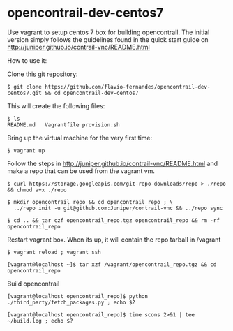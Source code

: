 opencontrail-dev-centos7
========================

Use vagrant to setup centos 7 box for building opencontrail.
The initial version simply follows the guidelines found in the quick start guide on
http://juniper.github.io/contrail-vnc/README.html

How to use it:

Clone this git repository:

    $ git clone https://github.com/flavio-fernandes/opencontrail-dev-centos7.git && cd opencontrail-dev-centos7

This will create the following files:

    $ ls
    README.md	Vagrantfile	provision.sh

Bring up the virtual machine for the very first time:

    $ vagrant up

Follow the steps in http://juniper.github.io/contrail-vnc/README.html and
make a repo that can be used from the vagrant vm.

    $ curl https://storage.googleapis.com/git-repo-downloads/repo > ./repo && chmod a+x ./repo

    $ mkdir opencontrail_repo && cd opencontrail_repo ; \
      ../repo init -u git@github.com:Juniper/contrail-vnc && ../repo sync

    $ cd .. && tar czf opencontrail_repo.tgz opencontrail_repo && rm -rf opencontrail_repo

Restart vagrant box. When its up, it will contain the repo tarball in /vagrant

    $ vagrant reload ; vagrant ssh

    [vagrant@localhost ~]$ tar xzf /vagrant/opencontrail_repo.tgz && cd opencontrail_repo

Build opencontrail

    [vagrant@localhost opencontrail_repo]$ python ./third_party/fetch_packages.py ; echo $?   

    [vagrant@localhost opencontrail_repo]$ time scons 2>&1 | tee ~/build.log ; echo $?
